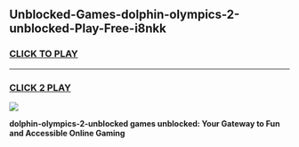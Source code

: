 
## Unblocked-Games-dolphin-olympics-2-unblocked-Play-Free-i8nkk
<h3>
<a href="https://premium76.site?title=dolphin-olympics-2-unblocked&ref=20M">CLICK TO PLAY</a></h3>
<hr>

<h3>
<a href="https://premium76.site?title=dolphin-olympics-2-unblocked&ref=20M">CLICK 2 PLAY</a>
  
</h3>

<a href="https://premium76.site?title=dolphin-olympics-2-unblocked&ref=19M"><img src="https://clearcache.store/games.png"></a>


**dolphin-olympics-2-unblocked games unblocked: Your Gateway to Fun and Accessible Online Gaming**
